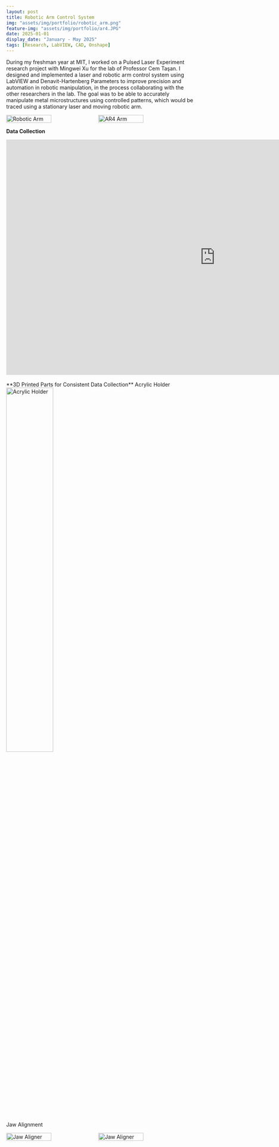 ```yaml
---
layout: post
title: Robotic Arm Control System
img: "assets/img/portfolio/robotic_arm.png"
feature-img: "assets/img/portfolio/ar4.JPG"
date: 2025-01-01
display_date: "January - May 2025"
tags: [Research, LabVIEW, CAD, Onshape]
---
```

During my freshman year at MIT, I worked on a Pulsed Laser Experiment research project with Mingwei Xu for the lab of Professor Cem Taşan. I designed and implemented a laser and robotic arm control system using LabVIEW and Denavit-Hartenberg Parameters to improve precision and automation in robotic manipulation, in the process collaborating with the other researchers in the lab. The goal was to be able to accurately manipulate metal microstructures using controlled patterns, which would be traced using a stationary laser and moving robotic arm.

<div style="display: flex;">
    <img src="{{ "/assets/img/portfolio/robotic_arm.png" | relative_url }}" alt="Robotic Arm" style="width: 49%;">
    <img src="{{ "/assets/img/portfolio/ar4.JPG" | relative_url }}" alt="AR4 Arm" style="width: 49%;">
</div>

**Data Collection**  
<iframe width="1120" height="630"
        src="https://www.youtube.com/embed/EHbC1vgaITA"
        title="YouTube video player"
        frameborder="0"
        allowfullscreen></iframe>  <br>
<br>
**3D Printed Parts for Consistent Data Collection**  
Acrylic Holder  
<img src="{{ "/assets/img/portfolio/acrylic-holder.png" | relative_url }}" alt="Acrylic Holder" width="50%">

Jaw Alignment  
<div style="display: flex; margin-bottom: 10px;">
    <img src="{{ "/assets/img/portfolio/jaw-aligner-1.jpg" | relative_url }}" alt="Jaw Aligner" style="width: 49%;">
    <img src="{{ "/assets/img/portfolio/jaw-aligner-2.jpg" | relative_url }}" alt="Jaw Aligner" style="width: 49%;">
</div>
